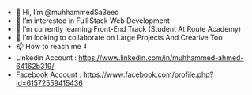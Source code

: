 - 👋 Hi, I’m @muhhammedSa3eed
- 👀 I’m interested in Full Stack Web Development
- 🌱 I’m currently learning Front-End Track (Student At Route Academy)
- 💞️ I’m looking to collaborate on Large Projects And Crearive Too
- 📫 How to reach me ⬇️
- Linkedin Account : https://www.linkedin.com/in/muhhammed-ahmed-64162b319/
- Facebook Account : https://www.facebook.com/profile.php?id=61572559415436
  
  
<!---
muhhammedSa3eed/muhhammedSa3eed is a ✨ special ✨ repository because its `README.md` (this file) appears on your GitHub profile.
You can click the Preview link to take a look at your changes.
--->
